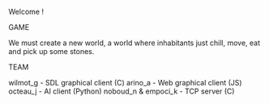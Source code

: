 Welcome !

GAME

We must create a new world, a world where inhabitants just chill, move, eat and pick up some stones.

TEAM

wilmot_g - SDL graphical client (C)
arino_a - Web graphical client (JS)
octeau_j - AI client (Python)
noboud_n & empoci_k - TCP server (C)
